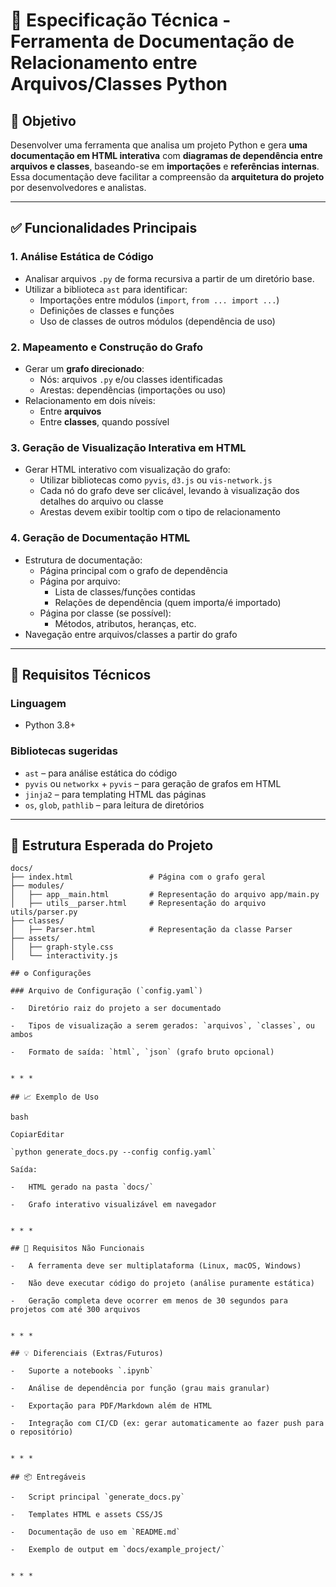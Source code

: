 # 📘 Especificação Técnica - Ferramenta de Documentação de Relacionamento entre Arquivos/Classes Python

## 🧩 Objetivo

Desenvolver uma ferramenta que analisa um projeto Python e gera **uma documentação em HTML interativa** com **diagramas de dependência entre arquivos e classes**, baseando-se em **importações** e **referências internas**. Essa documentação deve facilitar a compreensão da **arquitetura do projeto** por desenvolvedores e analistas.

---

## ✅ Funcionalidades Principais

### 1. Análise Estática de Código
- Analisar arquivos `.py` de forma recursiva a partir de um diretório base.
- Utilizar a biblioteca `ast` para identificar:
  - Importações entre módulos (`import`, `from ... import ...`)
  - Definições de classes e funções
  - Uso de classes de outros módulos (dependência de uso)

### 2. Mapeamento e Construção do Grafo
- Gerar um **grafo direcionado**:
  - Nós: arquivos `.py` e/ou classes identificadas
  - Arestas: dependências (importações ou uso)
- Relacionamento em dois níveis:
  - Entre **arquivos**
  - Entre **classes**, quando possível

### 3. Geração de Visualização Interativa em HTML
- Gerar HTML interativo com visualização do grafo:
  - Utilizar bibliotecas como `pyvis`, `d3.js` ou `vis-network.js`
  - Cada nó do grafo deve ser clicável, levando à visualização dos detalhes do arquivo ou classe
  - Arestas devem exibir tooltip com o tipo de relacionamento

### 4. Geração de Documentação HTML
- Estrutura de documentação:
  - Página principal com o grafo de dependência
  - Página por arquivo:
    - Lista de classes/funções contidas
    - Relações de dependência (quem importa/é importado)
  - Página por classe (se possível):
    - Métodos, atributos, heranças, etc.
- Navegação entre arquivos/classes a partir do grafo

---

## 🧪 Requisitos Técnicos

### Linguagem
- Python 3.8+

### Bibliotecas sugeridas
- `ast` – para análise estática do código
- `pyvis` ou `networkx` + `pyvis` – para geração de grafos em HTML
- `jinja2` – para templating HTML das páginas
- `os`, `glob`, `pathlib` – para leitura de diretórios

---

## 📂 Estrutura Esperada do Projeto

```text
docs/
├── index.html                 # Página com o grafo geral
├── modules/
│   ├── app__main.html         # Representação do arquivo app/main.py
│   ├── utils__parser.html     # Representação do arquivo utils/parser.py
├── classes/
│   ├── Parser.html            # Representação da classe Parser
├── assets/
│   ├── graph-style.css
│   └── interactivity.js

## ⚙️ Configurações

### Arquivo de Configuração (`config.yaml`)

-   Diretório raiz do projeto a ser documentado
    
-   Tipos de visualização a serem gerados: `arquivos`, `classes`, ou ambos
    
-   Formato de saída: `html`, `json` (grafo bruto opcional)
    

* * *

## 📈 Exemplo de Uso

bash

CopiarEditar

`python generate_docs.py --config config.yaml`

Saída:

-   HTML gerado na pasta `docs/`
    
-   Grafo interativo visualizável em navegador
    

* * *

## 🔐 Requisitos Não Funcionais

-   A ferramenta deve ser multiplataforma (Linux, macOS, Windows)
    
-   Não deve executar código do projeto (análise puramente estática)
    
-   Geração completa deve ocorrer em menos de 30 segundos para projetos com até 300 arquivos
    

* * *

## 💡 Diferenciais (Extras/Futuros)

-   Suporte a notebooks `.ipynb`
    
-   Análise de dependência por função (grau mais granular)
    
-   Exportação para PDF/Markdown além de HTML
    
-   Integração com CI/CD (ex: gerar automaticamente ao fazer push para o repositório)
    

* * *

## 📦 Entregáveis

-   Script principal `generate_docs.py`
    
-   Templates HTML e assets CSS/JS
    
-   Documentação de uso em `README.md`
    
-   Exemplo de output em `docs/example_project/`
    

* * *



